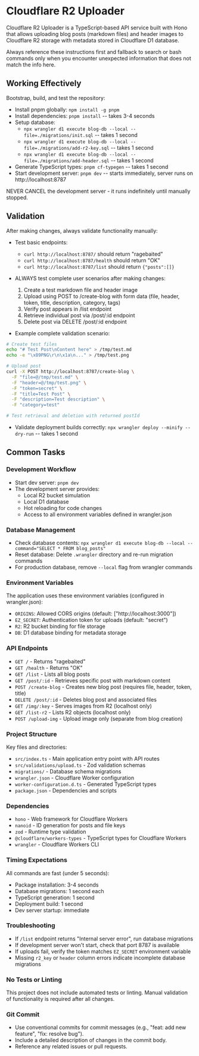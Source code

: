 # Cloudflare R2 Uploader

Cloudflare R2 Uploader is a TypeScript-based API service built with Hono that allows uploading blog posts (markdown files) and header images to Cloudflare R2 storage with metadata stored in Cloudflare D1 database.

Always reference these instructions first and fallback to search or bash commands only when you encounter unexpected information that does not match the info here.

## Working Effectively

Bootstrap, build, and test the repository:

- Install pnpm globally: `npm install -g pnpm`
- Install dependencies: `pnpm install` -- takes 3-4 seconds
- Setup database:
  - `npx wrangler d1 execute blog-db --local --file=./migrations/init.sql` -- takes 1 second
  - `npx wrangler d1 execute blog-db --local --file=./migrations/add-r2-key.sql` -- takes 1 second
  - `npx wrangler d1 execute blog-db --local --file=./migrations/add-header.sql` -- takes 1 second
- Generate TypeScript types: `pnpm cf-typegen` -- takes 1 second
- Start development server: `pnpm dev` -- starts immediately, server runs on http://localhost:8787

NEVER CANCEL the development server - it runs indefinitely until manually stopped.

## Validation

After making changes, always validate functionality manually:

- Test basic endpoints:

  - `curl http://localhost:8787/` should return "ragebaited"
  - `curl http://localhost:8787/health` should return "OK"
  - `curl http://localhost:8787/list` should return `{"posts":[]}`

- ALWAYS test complete user scenarios after making changes:

  1. Create a test markdown file and header image
  2. Upload using POST to /create-blog with form data (file, header, token, title, description, category, tags)
  3. Verify post appears in /list endpoint
  4. Retrieve individual post via /post/:id endpoint
  5. Delete post via DELETE /post/:id endpoint

- Example complete validation scenario:

```bash
# Create test files
echo "# Test Post\nContent here" > /tmp/test.md
echo -e "\x89PNG\r\n\x1a\n..." > /tmp/test.png

# Upload post
curl -X POST http://localhost:8787/create-blog \
  -F "file=@/tmp/test.md" \
  -F "header=@/tmp/test.png" \
  -F "token=secret" \
  -F "title=Test Post" \
  -F "description=Test description" \
  -F "category=test"

# Test retrieval and deletion with returned postId
```

- Validate deployment builds correctly: `npx wrangler deploy --minify --dry-run` -- takes 1 second

## Common Tasks

### Development Workflow

- Start dev server: `pnpm dev`
- The development server provides:
  - Local R2 bucket simulation
  - Local D1 database
  - Hot reloading for code changes
  - Access to all environment variables defined in wrangler.json

### Database Management

- Check database contents: `npx wrangler d1 execute blog-db --local --command="SELECT * FROM blog_posts"`
- Reset database: Delete `.wrangler` directory and re-run migration commands
- For production database, remove `--local` flag from wrangler commands

### Environment Variables

The application uses these environment variables (configured in wrangler.json):

- `ORIGINS`: Allowed CORS origins (default: ["http://localhost:3000"])
- `EZ_SECRET`: Authentication token for uploads (default: "secret")
- `R2`: R2 bucket binding for file storage
- `DB`: D1 database binding for metadata storage

### API Endpoints

- `GET /` - Returns "ragebaited"
- `GET /health` - Returns "OK"
- `GET /list` - Lists all blog posts
- `GET /post/:id` - Retrieves specific post with markdown content
- `POST /create-blog` - Creates new blog post (requires file, header, token, title)
- `DELETE /post/:id` - Deletes blog post and associated files
- `GET /img/:key` - Serves images from R2 (localhost only)
- `GET /list-r2` - Lists R2 objects (localhost only)
- `POST /upload-img` - Upload image only (separate from blog creation)

### Project Structure

Key files and directories:

- `src/index.ts` - Main application entry point with API routes
- `src/validations/upload.ts` - Zod validation schemas
- `migrations/` - Database schema migrations
- `wrangler.json` - Cloudflare Worker configuration
- `worker-configuration.d.ts` - Generated TypeScript types
- `package.json` - Dependencies and scripts

### Dependencies

- `hono` - Web framework for Cloudflare Workers
- `nanoid` - ID generation for posts and file keys
- `zod` - Runtime type validation
- `@cloudflare/workers-types` - TypeScript types for Cloudflare Workers
- `wrangler` - Cloudflare Workers CLI

### Timing Expectations

All commands are fast (under 5 seconds):

- Package installation: 3-4 seconds
- Database migrations: 1 second each
- TypeScript generation: 1 second
- Deployment build: 1 second
- Dev server startup: immediate

### Troubleshooting

- If `/list` endpoint returns "Internal server error", run database migrations
- If development server won't start, check that port 8787 is available
- If uploads fail, verify the token matches `EZ_SECRET` environment variable
- Missing `r2_key` or `header` column errors indicate incomplete database migrations

### No Tests or Linting

This project does not include automated tests or linting. Manual validation of functionality is required after all changes.

### Git Commit

- Use conventional commits for commit messages (e.g., "feat: add new feature", "fix: resolve bug").
- Include a detailed description of changes in the commit body.
- Reference any related issues or pull requests.
